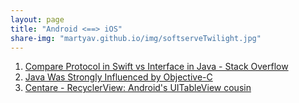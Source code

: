```yaml
---
layout: page
title: "Android <==> iOS"
share-img: "martyav.github.io/img/softserveTwilight.jpg"
---
```


1. [Compare Protocol in Swift vs Interface in Java - Stack Overflow](https://stackoverflow.com/questions/30859334/compare-protocol-in-swift-vs-interface-in-java)
1. [Java Was Strongly Influenced by Objective-C](https://cs.gmu.edu/~sean/stuff/java-objc.html)
1. [Centare - RecyclerView: Android's UITableView cousin](https://www.centare.com/blog/2016/06/recyclerview_androids_uitableview_cousin/)
